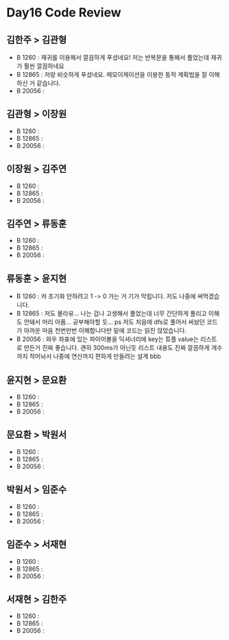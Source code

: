 # Day16 Code Review

## 김한주 > 김관형

- B 1260 : 재귀를 이용해서 깔끔하게 푸셨네요! 저는 반복문을 통해서 풀었는데 재귀가 훨씬 깔끔하네요
- B 12865 : 저랑 비슷하게 푸셨네요. 메모이제이션을 이용한 동적 계획법을 잘 이해하신 거 같습니다.
- B 20056 :

## 김관형 > 이장원

- B 1260 :
- B 12865 :
- B 20056 :

## 이장원 > 김주연

- B 1260 :
- B 12865 :
- B 20056 :

## 김주연 > 류동훈

- B 1260 :
- B 12865 :
- B 20056 :

## 류동훈 > 윤지현

- B 1260 : 캬 초기화 안하려고 1 -> 0 가는 거 기가 막힙니다. 저도 나중에 써먹겠습니다. 
- B 12865 : 저도 몰라유... 나는 겁나 고생해서 풀었는데 너무 간단하게 풀리고 이해도 안돼서 머리 아픔... 공부해야할 듯... ps 저도 처음에 dfs로 풀어서 써놨던 코드가 아까운 마음 천번만번 이해합니다만 밑에 코드는 읽진 않았습니다.
- B 20056 : 와우 좌표에 있는 파이어볼을 딕셔너리에 key는 튜플 value는 리스트로 만든거 진짜 좋습니다. 괜히 300ms가 아닌듯 리스트 내용도 진짜 깔끔하게 개수까지 적어놔서 나중에 연산까지 편하게 만들려는 설계 bbb

## 윤지현 > 문요환

- B 1260 :
- B 12865 :
- B 20056 :

## 문요환 > 박원서

- B 1260 :
- B 12865 :
- B 20056 :

## 박원서 > 임준수

- B 1260 :
- B 12865 :
- B 20056 :

## 임준수 > 서재현

- B 1260 :
- B 12865 :
- B 20056 :

## 서재현 > 김한주

- B 1260 :
- B 12865 :
- B 20056 :
